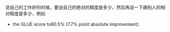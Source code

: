 说自己的工作好的时候，要说自己的绝对的精度是多少，然后再说一下跟别人的相对精度是多少，例如
- the GLUE score to80.5% (7.7% point absolute improvement）
